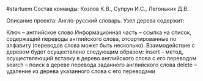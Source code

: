 #startuem
Состав команды: Козлов К.В., Супрун И.С., Легоньких Д.В.

Описание проекта: Англо-русский словарь. Узел дерева содержит:

Ключ – английское слово Информационная часть – ссылка на список, содержащий переводы английского слова, отсортированные по алфавиту (переводов слова может быть несколько). Взаимодействие с деревом будет осуществлено следующим образом: insert – метод, осуществляющий вставку в дерево английского слова с его переводом search – поиск в дереве перевода заданного английского слова delete – удаление из дерева указанного слова с его переводами
